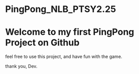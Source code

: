 # PingPong_NLB_PTSY2.25

# Welcome to my first PingPong Project on Github

feel free to use this project, and have fun with the game.

thank you, Dev.

